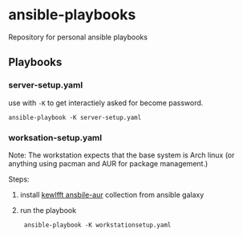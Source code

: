 # ansible-playbooks
Repository for personal ansible playbooks

## Playbooks

### server-setup.yaml

use with `-K` to get interactiely asked for become password.

    ansible-playbook -K server-setup.yaml


### worksation-setup.yaml

Note: The workstation expects that the base system is Arch linux (or anything using pacman and AUR for package management.)

Steps:

1. install [kewlfft ansbile-aur](https://github.com/kewlfft/ansible-aur) collection from ansible galaxy
2. run the playbook

        ansible-playbook -K workstationsetup.yaml